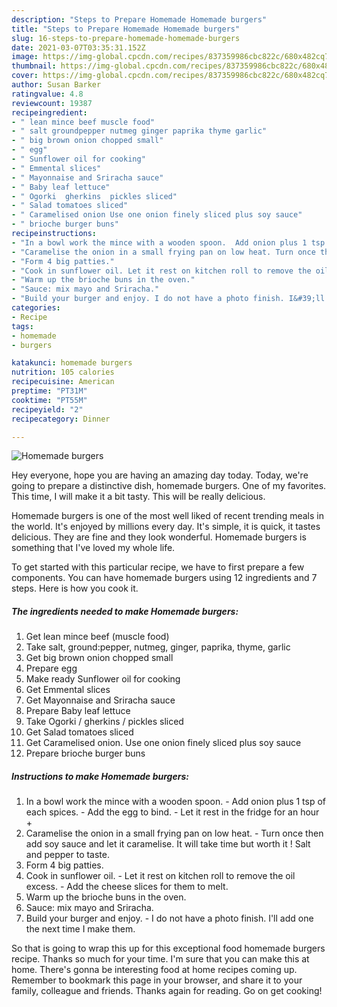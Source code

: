 ```yaml
---
description: "Steps to Prepare Homemade Homemade burgers"
title: "Steps to Prepare Homemade Homemade burgers"
slug: 16-steps-to-prepare-homemade-homemade-burgers
date: 2021-03-07T03:35:31.152Z
image: https://img-global.cpcdn.com/recipes/837359986cbc822c/680x482cq70/homemade-burgers-recipe-main-photo.jpg
thumbnail: https://img-global.cpcdn.com/recipes/837359986cbc822c/680x482cq70/homemade-burgers-recipe-main-photo.jpg
cover: https://img-global.cpcdn.com/recipes/837359986cbc822c/680x482cq70/homemade-burgers-recipe-main-photo.jpg
author: Susan Barker
ratingvalue: 4.8
reviewcount: 19387
recipeingredient:
- " lean mince beef muscle food"
- " salt groundpepper nutmeg ginger paprika thyme garlic"
- " big brown onion chopped small"
- " egg"
- " Sunflower oil for cooking"
- " Emmental slices"
- " Mayonnaise and Sriracha sauce"
- " Baby leaf lettuce"
- " Ogorki  gherkins  pickles sliced"
- " Salad tomatoes sliced"
- " Caramelised onion Use one onion finely sliced plus soy sauce"
- " brioche burger buns"
recipeinstructions:
- "In a bowl work the mince with a wooden spoon.  Add onion plus 1 tsp of each spices. Add the egg to bind. Let it rest in the fridge for an hour +"
- "Caramelise the onion in a small frying pan on low heat. Turn once then add soy sauce and let it caramelise. It will take time but worth it ! Salt and pepper to taste."
- "Form 4 big patties."
- "Cook in sunflower oil. Let it rest on kitchen roll to remove the oil excess. Add the cheese slices for them to melt."
- "Warm up the brioche buns in the oven."
- "Sauce: mix mayo and Sriracha."
- "Build your burger and enjoy. I do not have a photo finish. I&#39;ll add one the next time I make them."
categories:
- Recipe
tags:
- homemade
- burgers

katakunci: homemade burgers 
nutrition: 105 calories
recipecuisine: American
preptime: "PT31M"
cooktime: "PT55M"
recipeyield: "2"
recipecategory: Dinner

---
```



![Homemade burgers](https://img-global.cpcdn.com/recipes/837359986cbc822c/680x482cq70/homemade-burgers-recipe-main-photo.jpg)

Hey everyone, hope you are having an amazing day today. Today, we're going to prepare a distinctive dish, homemade burgers. One of my favorites. This time, I will make it a bit tasty. This will be really delicious.



Homemade burgers is one of the most well liked of recent trending meals in the world. It's enjoyed by millions every day. It's simple, it is quick, it tastes delicious. They are fine and they look wonderful. Homemade burgers is something that I've loved my whole life.


To get started with this particular recipe, we have to first prepare a few components. You can have homemade burgers using 12 ingredients and 7 steps. Here is how you cook it.

<!--inarticleads1-->

##### The ingredients needed to make Homemade burgers:

1. Get  lean mince beef (muscle food)
1. Take  salt, ground:pepper, nutmeg, ginger, paprika, thyme, garlic
1. Get  big brown onion chopped small
1. Prepare  egg
1. Make ready  Sunflower oil for cooking
1. Get  Emmental slices
1. Get  Mayonnaise and Sriracha sauce
1. Prepare  Baby leaf lettuce
1. Take  Ogorki / gherkins / pickles sliced
1. Get  Salad tomatoes sliced
1. Get  Caramelised onion. Use one onion finely sliced plus soy sauce
1. Prepare  brioche burger buns




<!--inarticleads2-->

##### Instructions to make Homemade burgers:

1. In a bowl work the mince with a wooden spoon.  - Add onion plus 1 tsp of each spices. - Add the egg to bind. - Let it rest in the fridge for an hour +
1. Caramelise the onion in a small frying pan on low heat. - Turn once then add soy sauce and let it caramelise. It will take time but worth it ! Salt and pepper to taste.
1. Form 4 big patties.
1. Cook in sunflower oil. - Let it rest on kitchen roll to remove the oil excess. - Add the cheese slices for them to melt.
1. Warm up the brioche buns in the oven.
1. Sauce: mix mayo and Sriracha.
1. Build your burger and enjoy. - I do not have a photo finish. I&#39;ll add one the next time I make them.




So that is going to wrap this up for this exceptional food homemade burgers recipe. Thanks so much for your time. I'm sure that you can make this at home. There's gonna be interesting food at home recipes coming up. Remember to bookmark this page in your browser, and share it to your family, colleague and friends. Thanks again for reading. Go on get cooking!
